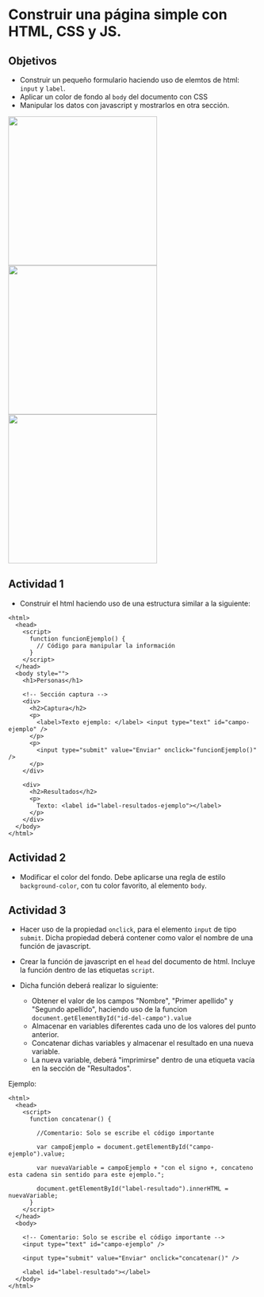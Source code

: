 # Construir una página simple con HTML, CSS y JS.

## Objetivos

- Construir un pequeño formulario haciendo uso de elemtos de html: `input` y `label`.
- Aplicar un color de fondo al `body` del documento con CSS
- Manipular los datos con javascript y mostrarlos en otra sección.

<img src="https://github.com/migsalazar/LDOO/blob/master/assets/img/01-01.png" width="300" />
<img src="https://github.com/migsalazar/LDOO/blob/master/assets/img/01-02.png" width="300" />
<img src="https://github.com/migsalazar/LDOO/blob/master/assets/img/01-03.png" width="300" />

## Actividad 1

- Construir el html haciendo uso de una estructura similar a la siguiente:

```
<html>
  <head>
    <script>
      function funcionEjemplo() {
        // Código para manipular la información
      }
    </script>
  </head>
  <body style="">
    <h1>Personas</h1>

    <!-- Sección captura -->
    <div>
      <h2>Captura</h2>
      <p>
        <label>Texto ejemplo: </label> <input type="text" id="campo-ejemplo" />
      </p>
      <p>
        <input type="submit" value="Enviar" onclick="funcionEjemplo()" />
      </p>
    </div>

    <div>
      <h2>Resultados</h2>
      <p>
        Texto: <label id="label-resultados-ejemplo"></label>
      </p>
    </div>
  </body>
</html>

```

## Actividad 2

- Modificar el color del fondo. Debe aplicarse una regla de estilo `background-color`, con tu color favorito, al elemento `body`.

## Actividad 3

- Hacer uso de la propiedad `onclick`, para el elemento `input` de tipo `submit`. Dicha propiedad deberá contener como valor el nombre de una función de javascript.

- Crear la función de javascript en el `head` del documento de html. Incluye la función dentro de las etiquetas `script`.

- Dicha función deberá realizar lo siguiente:
  - Obtener el valor de los campos "Nombre", "Primer apellido" y "Segundo apellido", haciendo uso de la funcion `document.getElementById("id-del-campo").value`
  - Almacenar en variables diferentes cada uno de los valores del punto anterior.
  - Concatenar dichas variables y almacenar el resultado en una nueva variable.
  - La nueva variable, deberá "imprimirse" dentro de una etiqueta vacía en la sección de "Resultados".

Ejemplo:

```
<html>
  <head>
    <script>
      function concatenar() {
        
        //Comentario: Solo se escribe el código importante

        var campoEjemplo = document.getElementById("campo-ejemplo").value;

        var nuevaVariable = campoEjemplo + "con el signo +, concateno esta cadena sin sentido para este ejemplo.";

        document.getElementById("label-resultado").innerHTML = nuevaVariable;
      }
    </script>
  </head>
  <body>

    <!-- Comentario: Solo se escribe el código importante -->
    <input type="text" id="campo-ejemplo" />

    <input type="submit" value="Enviar" onclick="concatenar()" />

    <label id="label-resultado"></label>
  </body>
</html>
```
